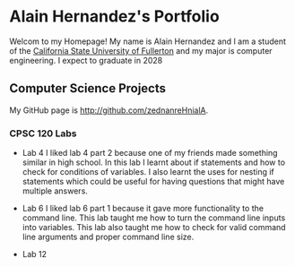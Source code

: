 # Alain Hernandez's Portfolio
Welcom to my Homepage! My name is Alain Hernandez and I am a student of the 
[California State University of Fullerton](http://www.fullerton.edu/) and my 
major is computer engineering. I expect to graduate in 2028

## Computer Science Projects

My GitHub page is http://github.com/zednanreHnialA.

### CPSC 120 Labs

* Lab 4
    I liked lab 4 part 2 because one of my friends made something similar in high school. 
    In this lab I learnt about if statements and how to check for conditions of variables. 
    I also learnt the uses for nesting if statements which could be useful for having 
    questions that might have multiple answers. 

* Lab 6
    I liked lab 6 part 1 because it gave more functionality to the command line. This lab 
    taught me how to turn the command line inputs into variables. This lab also taught me 
    how to check for valid command line arguments and proper command line size.

* Lab 12